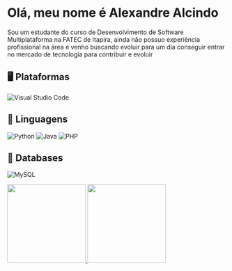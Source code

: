 # Olá, meu nome é Alexandre Alcindo

Sou um estudante do curso de Desenvolvimento de Software Multiplataforma na FATEC de Itapira, ainda não possuo experiência profissional na área e venho buscando evoluir para um dia conseguir entrar no mercado de tecnologia para contribuir e evoluir

## 🖥 Plataformas

<!-- https://github.com/Ileriayo/markdown-badges
https://shields.io/badges
-->
![Visual Studio Code](https://img.shields.io/badge/Visual%20Studio%20Code-0078d7.svg?style=for-the-badge&logo=visual-studio-code&logoColor=white)


## 🐍 Linguagens

![Python](https://img.shields.io/badge/python-3670A0?style=for-the-badge&logo=python&logoColor=ffdd54)
![Java](https://img.shields.io/badge/java-%23ED8B00.svg?style=for-the-badge&logo=openjdk&logoColor=white)
![PHP](https://img.shields.io/badge/php-%23777BB4.svg?style=for-the-badge&logo=php&logoColor=white)
<!--![Javascript](https://img.shields.io/badge/javascript-ffff00)-->


## 💾 Databases

![MySQL](https://img.shields.io/badge/mysql-%2305a.svg?style=for-the-badge&logo=mysql&logoColor=white)

<div>
  <a href="https://github.com/xandoliveira2">
  <img height="180em" src="https://github.com/anuraghazra/github-readme-stats/api?username=xandoliveira2">
  <img height="180em" src="https://github.com/anuraghazra/github-readme-stats/api?username=xandoliveira2">
</div>

